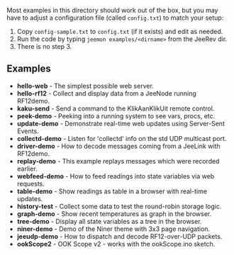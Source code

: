 Most examples in this directory should work out of the box, but you may have to
adjust a configuration file (called `config.txt`) to match your setup:

1. Copy `config-sample.txt` to `config.txt` (if it exists) and edit as needed.
2. Run the code by typing `jeemon examples/<dirname>` from the JeeRev dir.
3. There is no step 3.

Examples
--------

* **hello-web** - The simplest possible web server.
* **hello-rf12** - Collect and display data from a JeeNode running RF12demo.
* **kaku-send** - Send a command to the KlikAanKlikUit remote control.
* **peek-demo** - Peeking into a running system to see vars, procs, etc.
* **update-demo** - Demonstrate real-time web updates using Server-Sent Events.
* **collectd-demo** - Listen for 'collectd' info on the std UDP multicast port.
* **driver-demo** - How to decode messages coming from a JeeLink with RF12demo.
* **replay-demo** - This example replays messages which were recorded earlier.
* **webfeed-demo** - How to feed readings into state variables via web requests.
* **table-demo** - Show readings as table in a browser with real-time updates.
* **history-test** - Collect some data to test the round-robin storage logic.
* **graph-demo** - Show recent temperatures as graph in the browser.
* **tree-demo** - Display all state variables as a tree in the browser.
* **niner-demo** - Demo of the Niner theme with 3x3 page navigation.
* **jeeudp-demo** - How to dispatch and decode RF12-over-UDP packets.
* **ookScope2** - OOK Scope v2 - works with the ookScope.ino sketch.
